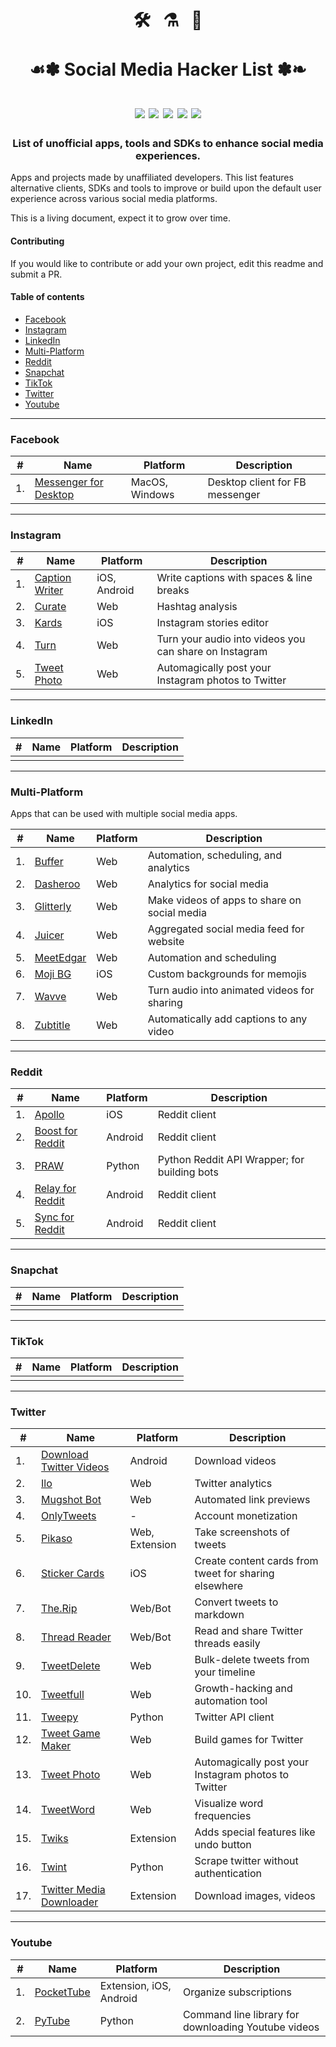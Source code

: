 <h1 align="center">
  🛠️ &nbsp; ⚗️ &nbsp; 🎉  
  <br/><br/>☙✽ Social Media Hacker List ✽❧ 
  <br/><br/>
  <img src='https://img.shields.io/github/last-commit/mobilefirstllc/better-social-media?style=flat-square'/>
  <img src='https://img.shields.io/badge/entries-39-orange?style=flat-square' />
  <img src='https://img.shields.io/github/contributors-anon/mobilefirstllc/better-social-media?style=flat-square'/>
  <img src='https://img.shields.io/badge/made%20with-Markdown-33A6B8.svg?style=flat-square'/>
  <img src='https://img.shields.io/badge/PRs-welcome-E87A90.svg?style=flat-square'/>
</h1>

<h3 align="center">List of unofficial apps, tools and SDKs to enhance social media experiences.</h3>

Apps and projects made by unaffiliated developers. This list features alternative clients, SDKs and tools to improve or build upon the default user experience across various social media platforms. 

This is a living document, expect it to grow over time. 

#### Contributing

If you would like to contribute or add your own project, edit this readme and submit a PR.

#### Table of contents

- [Facebook](#facebook) 
- [Instagram](#instagram) 
- [LinkedIn](#linkedin) 
- [Multi-Platform](#multi-platform)
- [Reddit](#reddit) 
- [Snapchat](#snapchat)  
- [TikTok](#tiktok) 
- [Twitter](#twitter) 
- [Youtube](#youtube)

---

### Facebook

| # | Name | Platform | Description |
| --- | --- | --- | --- |
| 1. | [Messenger for Desktop](https://messengerfordesktop.com/) | MacOS, Windows |  Desktop client for FB messenger |

* * *

### Instagram

| # | Name | Platform | Description |
| --- | --- | --- | --- |
| 1. | [Caption Writer](https://www.captionwriter.app/) | iOS, Android | Write captions with spaces & line breaks | 
| 2. | [Curate](https://curate-app.com/) | Web | Hashtag analysis | 
| 3. | [Kards](https://apps.apple.com/us/app/apple-store/id1448729099) | iOS | Instagram stories editor | 
| 4. | [Turn](https://www.turn.audio/) | Web | Turn your audio into videos you can share on Instagram |
| 5. | [Tweet Photo](https://tweet.photo/) | Web | Automagically post your Instagram photos to Twitter |

* * *

### LinkedIn

| # | Name | Platform | Description |
| --- | --- | --- | --- |
|||||

* * *

### Multi-Platform

Apps that can be used with multiple social media apps.

| # | Name | Platform | Description |
| --- | --- | --- | --- |
| 1. | [Buffer](https://buffer.com/) | Web | Automation, scheduling, and analytics |
| 2. | [Dasheroo](https://dasheroo.com) | Web | Analytics for social media |
| 3. | [Glitterly](https://www.glitterly.app/) | Web | Make videos of apps to share on social media |
| 4. | [Juicer](https://www.juicer.io/) | Web | Aggregated social media feed for website |
| 5. | [MeetEdgar](https://meetedgar.com/) | Web | Automation and scheduling |
| 6. | [Moji BG](https://apps.apple.com/app/id1533341787) | iOS | Custom backgrounds for memojis |
| 7. | [Wavve](https://wavve.co/) | Web | Turn audio into animated videos for sharing |
| 8. | [Zubtitle](https://zubtitle.com/) | Web | Automatically add captions to any video |

* * *

### Reddit

| # | Name | Platform | Description |
| --- | --- | --- | --- |
| 1. | [Apollo](https://apolloapp.io/) | iOS | Reddit client |
| 2. | [Boost for Reddit](https://play.google.com/store/apps/details?id=com.rubenmayayo.reddit) | Android | Reddit client |
| 3. | [PRAW](https://github.com/tweepy/tweepy) | Python | Python Reddit API Wrapper; for building bots |
| 4. | [Relay for Reddit](https://play.google.com/store/apps/details?id=free.reddit.news) | Android | Reddit client |
| 5. | [Sync for Reddit](https://play.google.com/store/apps/details?id=com.laurencedawson.reddit_sync) | Android | Reddit client |

* * *

### Snapchat

| # | Name | Platform | Description |
| --- | --- | --- | --- |
|||||

* * *

### TikTok

| # | Name | Platform | Description |
| --- | --- | --- | --- |
|||||

* * *

### Twitter

| # | Name | Platform | Description |
| --- | --- | --- | --- |
| 1. | [Download Twitter Videos](https://play.google.com/store/apps/details?id=tweeter.gif.twittervideodownloader) | Android | Download videos |
| 2. | [Ilo](http://ilo.so/) | Web | Twitter analytics |
| 3. | [Mugshot Bot](https://www.mugshotbot.com/) | Web | Automated link previews |
| 4. | [OnlyTweets](https://onlytweets.co/) | - | Account monetization |
| 5. | [Pikaso](https://pikaso.me/) | Web, Extension | Take screenshots of tweets |
| 6. | [Sticker Cards](https://apps.apple.com/us/app/id1522226018) | iOS | Create content cards from tweet for sharing elsewhere |
| 7. | [The.Rip](https://the.rip/) | Web/Bot | Convert tweets to markdown |
| 8. | [Thread Reader](https://threadreaderapp.com/) | Web/Bot | Read and share Twitter threads easily |  
| 9. | [TweetDelete](https://tweetdelete.net/) | Web | Bulk-delete tweets from your timeline | 
| 10. | [Tweetfull](https://tweetfull.com/) | Web | Growth-hacking and automation tool |
| 11. | [Tweepy](https://github.com/tweepy/tweepy) | Python | Twitter API client |
| 12. | [Tweet Game Maker](https://tweetgamemaker.mobilefirst.me/) | Web | Build games for Twitter |
| 13. | [Tweet Photo](https://tweet.photo/) | Web | Automagically post your Instagram photos to Twitter |
| 14. | [TweetWord](https://tweetword.com/) | Web | Visualize word frequencies |
| 15. | [Twiks](https://twiks.pro/) | Extension | Adds special features like undo button |
| 16. | [Twint](https://github.com/twintproject/twint) | Python | Scrape twitter without authentication | 
| 17. | [Twitter Media Downloader](https://chrome.google.com/webstore/detail/cblpjenafgeohmnjknfhpdbdljfkndig) | Extension | Download images, videos |

* * *

### Youtube

| # | Name | Platform | Description |
| --- | --- | --- | --- |
| 1. | [PocketTube](https://yousub.info/) | Extension, iOS, Android | Organize subscriptions |
| 2. | [PyTube](https://github.com/nficano/pytube) | Python | Command line library for downloading Youtube videos |
